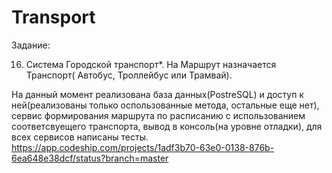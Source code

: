 # Transport
Задание:

16.	Система Городской транспорт*. На Маршрут назначается Транспорт( Автобус, Троллейбус или Трамвай). 

На данный момент реализована база данных(PostreSQL) и доступ к ней(реализованы только оспользованные метода, остальные еще нет), 
сервис формирования маршрута по расписанию с использованием соответсвуещего транспорта, вывод в консоль(на уровне отладки), для всех сервисов написаны тесты.
https://app.codeship.com/projects/1adf3b70-63e0-0138-876b-6ea648e38dcf/status?branch=master
